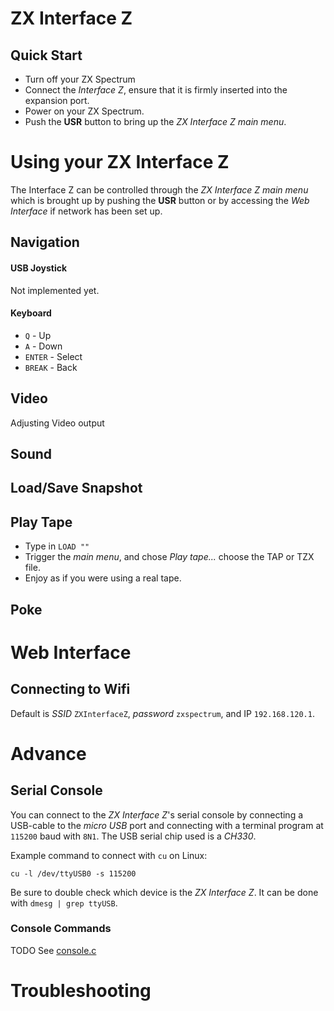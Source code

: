 # ZX Interface Z

## Quick Start

- Turn off your ZX Spectrum
- Connect the _Interface Z_, ensure that it is firmly inserted into the expansion port.
- Power on your ZX Spectrum.
- Push the **USR** button to bring up the _ZX Interface Z main menu_.

# Using your ZX Interface Z

The Interface Z can be controlled through the _ZX Interface Z main menu_ which
is brought up by pushing the **USR** button or by accessing the _Web Interface_
if network has been set up.

## Navigation

#### USB Joystick

Not implemented yet.

#### Keyboard

- `Q` - Up
- `A` - Down
- `ENTER` - Select
- `BREAK` - Back

## Video

Adjusting Video output

## Sound

## Load/Save Snapshot

## Play Tape

- Type in `LOAD ""`
- Trigger the _main menu_, and chose _Play tape..._ choose the TAP or TZX file.
- Enjoy as if you were using a real tape.

## Poke

# Web Interface

## Connecting to Wifi

Default is _SSID_ `ZXInterfaceZ`, _password_ `zxspectrum`, and IP `192.168.120.1`.

# Advance

## Serial Console

You can connect to the _ZX Interface Z_'s serial console by connecting a
USB-cable to the _micro USB_ port and connecting with a terminal program
at `115200` baud with `8N1`. The USB serial chip used is a _CH330_.

Example command to connect with `cu` on Linux:

```
cu -l /dev/ttyUSB0 -s 115200
```

Be sure to double check which device is the _ZX Interface Z_. It can be done
with `dmesg | grep ttyUSB`.

### Console Commands

TODO See [console.c](https://github.com/alvieboy/ZXInterfaceZ/blob/master/esp32/main/console.c#L168)

# Troubleshooting
